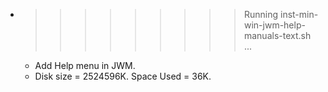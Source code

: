 * >>>>>>>>> Running inst-min-win-jwm-help-manuals-text.sh ...
  * Add Help menu in JWM.
  * Disk size = 2524596K. Space Used = 36K.
